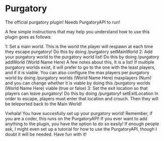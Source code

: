 # Purgatory
The official purgatory plugin! Needs PurgatoryAPI to run! 


A few simple instructions that may help you understand how to use this plugin goes as follows:

1: Set a main world. This is the world the player will respawn at each time they escape purgatory! 
Do this by doing
/purgatory setMainWorld
2: Add your purgatory world to the purgatory world list!
Do this by doing
/purgatory addWorld (World Name Here)
A few notes about this, 
It is a list! If multiple purgatory worlds exist, it will prefer to go to the one with the least players, and if it is viable. You can also configure the max players per
purgatory world by doing
/purgatory worlds (World Name Here) maxplayers (Num)
and you can change whether it is viable by doing this
/purgatory worlds (World Name Here) viable (true or false)
3: Set the exit location so that players can leave purgatory!
Do this by doing
/purgatoryf setExitLocation
In order to escape, players must enter that location and crouch. Then they will be teleported back to the Main World!

Vwhala! You have succesfully set up your purgatory world! Remember, if you are a coder, this runs on the PurgatoryAPI! If you ever want to add anything to the
plugin, you have the option to do so easily! If enough people ask, I might even set up a tutorial for how to use the PurgatoryAPI, though I doubt it will be needed.
Have fun with it!
